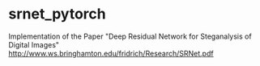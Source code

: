 # srnet_pytorch
Implementation of the Paper "Deep Residual Network for Steganalysis of Digital Images"
http://www.ws.bringhamton.edu/fridrich/Research/SRNet.pdf
